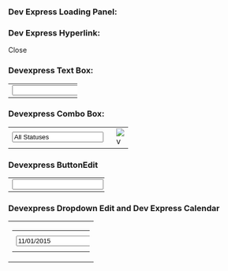 ### Dev Express Loading Panel:

<table class="dxlpLoadingPanel_CincAccounting dxlpControl_CincAccounting" id="InvoiceLoadingPanel" style="position:absolute;left:0px;top:0px;z-index:30000;display:none;">
	<tbody><tr>
		<td class="dx" style="padding-right:0px;"><img class="dxlp-loadingImage dxlp-imgPosLeft" src="/AccountingDev/DXR.axd?r=1_35-pHoKd" alt="" style="vertical-align:middle;"></td><td class="dx" style="padding-left:0px;"><span id="InvoiceLoadingPanel_TL">Voiding Invoice(s)</span></td>
	</tr>
</tbody></table>

### Dev Express Hyperlink:

<a tabindex="300" class="dxeHyperlink_CincAccounting linkwithonclick-nocolor" onclick="return ASPx.SEClick('lnkClose', event)" id="lnkClose">Close</a>

### Devexpress Text Box:

<table class="dxeTextBoxSys dxeTextBox_CincAccounting dxeTextBoxDefaultWidthSys" id="txtVendorInvoiceNum" style="width:140px;">
	<tbody><tr>
		<td class="dxic" style="width: 100%; white-space: normal;"><input class="dxeEditArea_CincAccounting dxeEditAreaSys" id="txtVendorInvoiceNum_I" name="txtVendorInvoiceNum" onfocus="ASPx.EGotFocus('txtVendorInvoiceNum')" onblur="ASPx.ELostFocus('txtVendorInvoiceNum')" onchange="ASPx.EValueChanged('txtVendorInvoiceNum')" type="text" maxlength="50"></td>
	</tr>
</tbody></table>

### Devexpress Combo Box:

<table class="dxeButtonEditSys dxeButtonEdit_CincAccounting" id="numInvStatusID" style="width:243px;">
	<tbody><tr>
		<td style="display:none;"><input id="numInvStatusID_VI" name="numInvStatusID_VI" type="hidden" value="0"></td><td class="dxic" onmousedown="return ASPx.DDDropDown('numInvStatusID', event)" style="width:100%;"><input class="dxeEditArea_CincAccounting dxeEditAreaSys" name="numInvStatusID" value="All Statuses" id="numInvStatusID_I" onchange="ASPx.ETextChanged('numInvStatusID')" onblur="ASPx.ELostFocus('numInvStatusID')" onfocus="ASPx.EGotFocus('numInvStatusID')" type="text" readonly="readonly" style="cursor:default;" autocomplete="off"></td><td id="numInvStatusID_B-1" class="dxeButton dxeButtonEditButton_CincAccounting" onmousedown="return ASPx.DDDropDown('numInvStatusID', event)" style="-webkit-user-select:none;"><img id="numInvStatusID_B-1Img" class="dxEditors_edtDropDown_CincAccounting" src="/AccountingDev/DXR.axd?r=1_35-pHoKd" alt="v"></td>
	</tr>
</tbody></table>

### Devexpress ButtonEdit

<table class="dxeButtonEditSys dxeButtonEdit_CincAccounting" id="GLAccountSearchText" style="width:195px;">
	<tbody><tr>
		<td class="dxic" style="width: 100%; white-space: normal;"><input class="dxeEditArea_CincAccounting dxeEditAreaSys" id="GLAccountSearchText_I" name="GLAccountSearchText" onfocus="ASPx.EGotFocus('GLAccountSearchText')" onblur="ASPx.ELostFocus('GLAccountSearchText')" onchange="ASPx.EValueChanged('GLAccountSearchText')" type="text"></td><td id="GLAccountSearchText_B0" title="Click to select GL Accounts ..." class="dxeButton dxeButtonEditButton_CincAccounting" onclick="ASPx.BEClick('GLAccountSearchText',0)" tabindex="0">Select</td><td id="GLAccountSearchText_B1" title="Click to clear GL Accounts selected ..." class="dxeButton dxeButtonEditButton_CincAccounting" onclick="ASPx.BEClick('GLAccountSearchText',1)">Clear</td>
	</tr>
</tbody></table>

### Devexpress Dropdown Edit and Dev Express Calendar

<table id="datepickerFrom_ET" class="dxeValidStEditorTable dxeRoot_CincAccounting">
	<tbody><tr>
		<td id="datepickerFrom_CC" class="dxeErrorFrame_CincAccounting dxeErrorFrameSys dxeNoBorderRight dxeControlsCell_CincAccounting" style="vertical-align:middle;"><table class="dxeButtonEditSys dxeButtonEdit_CincAccounting" id="datepickerFrom" style="width:157px;">
			<tbody><tr>
				<td class="dxic" onmousedown="return ASPx.DDMC_MD('datepickerFrom', event)" style="width: 100%; white-space: normal;"><input class="dxeEditArea_CincAccounting dxeEditAreaSys" id="datepickerFrom_I" name="datepickerFrom" onfocus="ASPx.EGotFocus('datepickerFrom')" onblur="ASPx.ELostFocus('datepickerFrom')" onchange="ASPx.ETextChanged('datepickerFrom')" value="11/01/2015" type="text" maxlength="10" autocomplete="off"></td><td id="datepickerFrom_B-1" class="dxeButton dxeButtonEditButton_CincAccounting" onmousedown="return ASPx.DDDropDown('datepickerFrom', event)" style="-webkit-user-select:none;"><img id="datepickerFrom_B-1Img" src="/AccountingDev/Images/calendar.png" alt="v"></td>
			</tr>
		</tbody></table><div id="datepickerFrom_DDD_PW-1" class="dxpcDropDown_CincAccounting dxpclW dxpc-ddSys" style="width:0px;cursor:default;z-index:10000;display:none;visibility:hidden;">
			<div class="dxpc-mainDiv dxpc-shadow">
				<div class="dxpc-contentWrapper">
					<div class="dxeDropDownWindow_CincAccounting dxpc-content" id="datepickerFrom_DDD_PWC-1">
						<div id="datepickerFrom_DDD_DDDC">
<table style="display:none;">
	<tbody><tr>
		<td id="datepickerFromCal_EC_D" class="dxeCalendarDay_CincAccounting"></td><td id="datepickerFromCal_EC_DS" class="dxeCalendarSelected_CincAccounting"></td><td id="datepickerFromCal_EC_DA" class="dxeCalendarOtherMonth_CincAccounting"></td><td id="datepickerFromCal_EC_DW" class="dxeCalendarWeekend_CincAccounting"></td><td id="datepickerFromCal_EC_DO" class="dxeCalendarOutOfRange_CincAccounting"></td><td id="datepickerFromCal_EC_DDD" class="dxeCalendarDayDisabled_CincAccounting"></td><td id="datepickerFromCal_EC_DT" class="dxeCalendarToday_CincAccounting"></td><td id="datepickerFromCal_EC_DD" class="dxeDisabled_CincAccounting"></td><td id="datepickerFromCal_EC_FNM" class="dxeCalendarFastNavMonth_CincAccounting"></td><td id="datepickerFromCal_EC_FNMS" class="dxeCalendarFastNavMonthSelected_CincAccounting"></td><td id="datepickerFromCal_EC_FNY" class="dxeCalendarFastNavYear_CincAccounting"></td><td id="datepickerFromCal_EC_FNYS" class="dxeCalendarFastNavYearSelected_CincAccounting"></td>
	</tr>
</tbody></table><table class="dxeCalendar_CincAccounting" id="datepickerFromCal">
	<tbody><tr>
		<td style="vertical-align:Top;"><table style="width:100%;border-collapse:collapse;">
			<tbody><tr>
				<td class="dxeCalendarHeader_CincAccounting" style="border-top:0;"><table style="width:100%;border-collapse:collapse;">
					<tbody><tr>
						<td id="datepickerFromCal_PYC" class="dxe" onclick="ASPx.CalShiftMonth('datepickerFromCal', -12);"><img id="datepickerFromCal_PYCImg" class="dxEditors_edtCalendarPrevYear_CincAccounting" src="/AccountingDev/DXR.axd?r=1_35-pHoKd" alt="<<"></td><td class="dxeCHS"></td><td id="datepickerFromCal_PMC" class="dxe" onclick="ASPx.CalShiftMonth('datepickerFromCal', -1);"><img id="datepickerFromCal_PMCImg" class="dxEditors_edtCalendarPrevMonth_CincAccounting" src="/AccountingDev/DXR.axd?r=1_35-pHoKd" alt="<"></td><td id="datepickerFromCal_TC" class="dxe" style="width:100%;cursor:default;"><span id="datepickerFromCal_T" onclick="ASPx.CalTitleClick('datepickerFromCal', 0, 0)" style="cursor:pointer;">November, 2016</span></td><td id="datepickerFromCal_NMC" class="dxe" onclick="ASPx.CalShiftMonth('datepickerFromCal', 1);"><img id="datepickerFromCal_NMCImg" class="dxEditors_edtCalendarNextMonth_CincAccounting" src="/AccountingDev/DXR.axd?r=1_35-pHoKd" alt=">"></td><td class="dxeCHS"></td><td id="datepickerFromCal_NYC" class="dxe" onclick="ASPx.CalShiftMonth('datepickerFromCal', 12);"><img id="datepickerFromCal_NYCImg" class="dxEditors_edtCalendarNextYear_CincAccounting" src="/AccountingDev/DXR.axd?r=1_35-pHoKd" alt=">>"></td>
					</tr>
				</tbody></table></td>
			</tr><tr>
				<td id="datepickerFromCal_mc" class="dxMonthGridWithWeekNumbers" style="-webkit-user-select:none;"><table id="datepickerFromCal_mt" style="width:100%;border-collapse:separate;">
					<tbody><tr class="dx-ac">
						<td id="datepickerFromCal_AUX_0_0_0"></td><td class="dxeCalendarDayHeader_CincAccounting" id="datepickerFromCal_AUX_0_0_1">Sun</td><td class="dxeCalendarDayHeader_CincAccounting" id="datepickerFromCal_AUX_0_0_2">Mon</td><td class="dxeCalendarDayHeader_CincAccounting" id="datepickerFromCal_AUX_0_0_3">Tue</td><td class="dxeCalendarDayHeader_CincAccounting" id="datepickerFromCal_AUX_0_0_4">Wed</td><td class="dxeCalendarDayHeader_CincAccounting" id="datepickerFromCal_AUX_0_0_5">Thu</td><td class="dxeCalendarDayHeader_CincAccounting" id="datepickerFromCal_AUX_0_0_6">Fri</td><td class="dxeCalendarDayHeader_CincAccounting" id="datepickerFromCal_AUX_0_0_7">Sat</td>
					</tr><tr>
						<td class="dxeCalendarWeekNumber_CincAccounting" id="datepickerFromCal_AUX_0_0_8">44</td><td class="dxeCalendarDay_CincAccounting dxeCalendarWeekend_CincAccounting dxeCalendarOtherMonth_CincAccounting" savedcursor="[object Object]" style="cursor: pointer;">30</td><td class="dxeCalendarDay_CincAccounting dxeCalendarOtherMonth_CincAccounting" savedcursor="[object Object]" style="cursor: pointer;">31</td><td class="dxeCalendarDay_CincAccounting" savedcursor="[object Object]" style="cursor: pointer;">1</td><td class="dxeCalendarDay_CincAccounting" savedcursor="[object Object]" style="cursor: pointer;">2</td><td class="dxeCalendarDay_CincAccounting" savedcursor="[object Object]" style="cursor: pointer;">3</td><td class="dxeCalendarDay_CincAccounting" savedcursor="[object Object]" style="cursor: pointer;">4</td><td class="dxeCalendarDay_CincAccounting dxeCalendarWeekend_CincAccounting" savedcursor="[object Object]" style="cursor: pointer;">5</td>
					</tr><tr>
						<td class="dxeCalendarWeekNumber_CincAccounting" id="datepickerFromCal_AUX_0_0_9">45</td><td class="dxeCalendarDay_CincAccounting dxeCalendarWeekend_CincAccounting" savedcursor="[object Object]" style="cursor: pointer;">6</td><td class="dxeCalendarDay_CincAccounting" savedcursor="[object Object]" style="cursor: pointer;">7</td><td class="dxeCalendarDay_CincAccounting" savedcursor="[object Object]" style="cursor: pointer;">8</td><td class="dxeCalendarDay_CincAccounting" savedcursor="[object Object]" style="cursor: pointer;">9</td><td class="dxeCalendarDay_CincAccounting" savedcursor="[object Object]" style="cursor: pointer;">10</td><td class="dxeCalendarDay_CincAccounting dxeCalendarToday_CincAccounting" savedcursor="[object Object]" style="cursor: pointer;">11</td><td class="dxeCalendarDay_CincAccounting dxeCalendarWeekend_CincAccounting" savedcursor="[object Object]" style="cursor: pointer;">12</td>
					</tr><tr>
						<td class="dxeCalendarWeekNumber_CincAccounting" id="datepickerFromCal_AUX_0_0_10">46</td><td class="dxeCalendarDay_CincAccounting dxeCalendarWeekend_CincAccounting" savedcursor="[object Object]" style="cursor: pointer;">13</td><td class="dxeCalendarDay_CincAccounting" savedcursor="[object Object]" style="cursor: pointer;">14</td><td class="dxeCalendarDay_CincAccounting" savedcursor="[object Object]" style="cursor: pointer;">15</td><td class="dxeCalendarDay_CincAccounting" savedcursor="[object Object]" style="cursor: pointer;">16</td><td class="dxeCalendarDay_CincAccounting" savedcursor="[object Object]" style="cursor: pointer;">17</td><td class="dxeCalendarDay_CincAccounting" savedcursor="[object Object]" style="cursor: pointer;">18</td><td class="dxeCalendarDay_CincAccounting dxeCalendarWeekend_CincAccounting" savedcursor="[object Object]" style="cursor: pointer;">19</td>
					</tr><tr>
						<td class="dxeCalendarWeekNumber_CincAccounting" id="datepickerFromCal_AUX_0_0_11">47</td><td class="dxeCalendarDay_CincAccounting dxeCalendarWeekend_CincAccounting" savedcursor="[object Object]" style="cursor: pointer;">20</td><td class="dxeCalendarDay_CincAccounting" savedcursor="[object Object]" style="cursor: pointer;">21</td><td class="dxeCalendarDay_CincAccounting" savedcursor="[object Object]" style="cursor: pointer;">22</td><td class="dxeCalendarDay_CincAccounting" savedcursor="[object Object]" style="cursor: pointer;">23</td><td class="dxeCalendarDay_CincAccounting" savedcursor="[object Object]" style="cursor: pointer;">24</td><td class="dxeCalendarDay_CincAccounting" savedcursor="[object Object]" style="cursor: pointer;">25</td><td class="dxeCalendarDay_CincAccounting dxeCalendarWeekend_CincAccounting" savedcursor="[object Object]" style="cursor: pointer;">26</td>
					</tr><tr>
						<td class="dxeCalendarWeekNumber_CincAccounting" id="datepickerFromCal_AUX_0_0_12">48</td><td class="dxeCalendarDay_CincAccounting dxeCalendarWeekend_CincAccounting" savedcursor="[object Object]" style="cursor: pointer;">27</td><td class="dxeCalendarDay_CincAccounting" savedcursor="[object Object]" style="cursor: pointer;">28</td><td class="dxeCalendarDay_CincAccounting" savedcursor="[object Object]" style="cursor: pointer;">29</td><td class="dxeCalendarDay_CincAccounting" savedcursor="[object Object]" style="cursor: pointer;">30</td><td class="dxeCalendarDay_CincAccounting dxeCalendarOtherMonth_CincAccounting" savedcursor="[object Object]" style="cursor: pointer;">1</td><td class="dxeCalendarDay_CincAccounting dxeCalendarOtherMonth_CincAccounting" savedcursor="[object Object]" style="cursor: pointer;">2</td><td class="dxeCalendarDay_CincAccounting dxeCalendarWeekend_CincAccounting dxeCalendarOtherMonth_CincAccounting" savedcursor="[object Object]" style="cursor: pointer;">3</td>
					</tr><tr>
						<td class="dxeCalendarWeekNumber_CincAccounting" id="datepickerFromCal_AUX_0_0_13">49</td><td class="dxeCalendarDay_CincAccounting dxeCalendarWeekend_CincAccounting dxeCalendarOtherMonth_CincAccounting" savedcursor="[object Object]" style="cursor: pointer;">4</td><td class="dxeCalendarDay_CincAccounting dxeCalendarOtherMonth_CincAccounting" savedcursor="[object Object]" style="cursor: pointer;">5</td><td class="dxeCalendarDay_CincAccounting dxeCalendarOtherMonth_CincAccounting" savedcursor="[object Object]" style="cursor: pointer;">6</td><td class="dxeCalendarDay_CincAccounting dxeCalendarOtherMonth_CincAccounting" savedcursor="[object Object]" style="cursor: pointer;">7</td><td class="dxeCalendarDay_CincAccounting dxeCalendarOtherMonth_CincAccounting" savedcursor="[object Object]" style="cursor: pointer;">8</td><td class="dxeCalendarDay_CincAccounting dxeCalendarOtherMonth_CincAccounting" savedcursor="[object Object]" style="cursor: pointer;">9</td><td class="dxeCalendarDay_CincAccounting dxeCalendarWeekend_CincAccounting dxeCalendarOtherMonth_CincAccounting" savedcursor="[object Object]" style="cursor: pointer;">10</td>
					</tr>
				</tbody></table></td>
			</tr>
		</tbody></table><div class="dxKBSW">
			<input id="datepickerFromCal_KBS" name="datepickerFromCal" type="text" readonly="readonly" style="opacity:0;width:0;height:0;position:relative;background-color:transparent;display:block;margin:0;padding:0;border-width:0;font-size:0pt;" autocomplete="off">
		</div></td>
	</tr><tr>
		<td class="dxeCalendarFooter_CincAccounting dx-ac"><table style="border-collapse:collapse;">
			<tbody><tr>
				<td id="datepickerFromCal_BT" class="dxeCalendarButton_CincAccounting" onclick="">Today</td><td class="dxeCFS"></td><td id="datepickerFromCal_BC" class="dxeCalendarButton_CincAccounting" onclick="">Clear</td>
			</tr>
		</tbody></table></td>
	</tr>
</tbody></table><div id="datepickerFromCal_FNP_PW-1" class="dxpcDropDown_CincAccounting dxpclW dxpc-ddSys" style="width:0px;cursor:default;z-index:10000;display:none;visibility:hidden;">
	<div class="dxpc-mainDiv dxpc-shadow">
		<div class="dxpc-contentWrapper">
			<div class="dxpc-content" id="datepickerFromCal_FNP_PWC-1">
				<div class="dxeCalendarFastNav_CincAccounting">
					<div class="dxeCalendarFastNavMonthArea_CincAccounting">
						<table id="datepickerFromCal_FNP_m" style="width:100%;border-collapse:separate;">
							<tbody><tr>
								<td class="dxeCalendarFastNavMonth_CincAccounting" id="datepickerFromCal_FNP_M0">Jan</td><td class="dxeCalendarFastNavMonth_CincAccounting" id="datepickerFromCal_FNP_M1">Feb</td><td class="dxeCalendarFastNavMonth_CincAccounting" id="datepickerFromCal_FNP_M2">Mar</td><td class="dxeCalendarFastNavMonth_CincAccounting" id="datepickerFromCal_FNP_M3">Apr</td>
							</tr><tr>
								<td class="dxeCalendarFastNavMonth_CincAccounting" id="datepickerFromCal_FNP_M4">May</td><td class="dxeCalendarFastNavMonth_CincAccounting" id="datepickerFromCal_FNP_M5">Jun</td><td class="dxeCalendarFastNavMonth_CincAccounting" id="datepickerFromCal_FNP_M6">Jul</td><td class="dxeCalendarFastNavMonth_CincAccounting" id="datepickerFromCal_FNP_M7">Aug</td>
							</tr><tr>
								<td class="dxeCalendarFastNavMonth_CincAccounting" id="datepickerFromCal_FNP_M8">Sep</td><td class="dxeCalendarFastNavMonth_CincAccounting" id="datepickerFromCal_FNP_M9">Oct</td><td class="dxeCalendarFastNavMonth_CincAccounting" id="datepickerFromCal_FNP_M10">Nov</td><td class="dxeCalendarFastNavMonth_CincAccounting" id="datepickerFromCal_FNP_M11">Dec</td>
							</tr>
						</tbody></table>
					</div><div class="dxeCalendarFastNavYearArea_CincAccounting">
						<table id="datepickerFromCal_FNP_y" style="width:100%;border-collapse:separate;">
							<tbody><tr>
								<td onclick="ASPx.CalFNYShuffle('datepickerFromCal', -10)" rowspan="2" style="cursor:pointer;"><img class="dxEditors_edtCalendarFNPrevYear_CincAccounting" src="/AccountingDev/DXR.axd?r=1_35-pHoKd" alt="<"></td><td class="dxeCalendarFastNavYear_CincAccounting" id="datepickerFromCal_FNP_Y0"></td><td class="dxeCalendarFastNavYear_CincAccounting" id="datepickerFromCal_FNP_Y1"></td><td class="dxeCalendarFastNavYear_CincAccounting" id="datepickerFromCal_FNP_Y2"></td><td class="dxeCalendarFastNavYear_CincAccounting" id="datepickerFromCal_FNP_Y3"></td><td class="dxeCalendarFastNavYear_CincAccounting" id="datepickerFromCal_FNP_Y4"></td><td onclick="ASPx.CalFNYShuffle('datepickerFromCal', 10)" rowspan="2" style="cursor:pointer;"><img class="dxEditors_edtCalendarFNNextYear_CincAccounting" src="/AccountingDev/DXR.axd?r=1_35-pHoKd" alt=">"></td>
							</tr><tr>
								<td class="dxeCalendarFastNavYear_CincAccounting" id="datepickerFromCal_FNP_Y5"></td><td class="dxeCalendarFastNavYear_CincAccounting" id="datepickerFromCal_FNP_Y6"></td><td class="dxeCalendarFastNavYear_CincAccounting" id="datepickerFromCal_FNP_Y7"></td><td class="dxeCalendarFastNavYear_CincAccounting" id="datepickerFromCal_FNP_Y8"></td><td class="dxeCalendarFastNavYear_CincAccounting" id="datepickerFromCal_FNP_Y9"></td>
							</tr>
						</tbody></table>
					</div>
				</div><div class="dxeCalendarFastNavFooter_CincAccounting dx-ac">
					<table>
						<tbody><tr>
							<td id="datepickerFromCal_FNP_BO" class="dxeCalendarButton_CincAccounting" onclick="ASPx.CalFNBClick('datepickerFromCal', 'ok')">OK</td><td class="dxeCFNFS"></td><td id="datepickerFromCal_FNP_BC" class="dxeCalendarButton_CincAccounting" onclick="ASPx.CalFNBClick('datepickerFromCal', 'cancel')">Cancel</td>
						</tr>
					</tbody></table>
				</div>
			</div>
		</div>
	</div>
</div><script id="dxss_645597436" type="text/javascript">
<!--
ASPx.AddHoverItems('datepickerFromCal_FNP',[[['dxpc-closeBtnHover'],[''],['HCB-1']]]);

var dxo = new ASPxClientPopupControl('datepickerFromCal_FNP');
dxo.InitGlobalVariable('datepickerFromCal_FNP');
dxo.SetProperties({'uniqueID':'datepickerFromCal$FNP','adjustInnerControlsSizeOnShow':false,'popupAnimationType':'fade'});
dxo.AfterCreate();

//-->
</script><script id="dxss_1101772344" type="text/javascript">
<!--
ASPx.AddHoverItems('datepickerFromCal',[[['dxeCalendarButtonHover_CincAccounting'],[''],['BT','BC','FNP_BO','FNP_BC']],[['dxeCalendarFastNavMonthHover_CincAccounting'],[''],['FNP_M0','FNP_M1','FNP_M2','FNP_M3','FNP_M4','FNP_M5','FNP_M6','FNP_M7','FNP_M8','FNP_M9','FNP_M10','FNP_M11']],[['dxeCalendarFastNavYearHover_CincAccounting'],[''],['FNP_Y0','FNP_Y1','FNP_Y2','FNP_Y3','FNP_Y4','FNP_Y5','FNP_Y6','FNP_Y7','FNP_Y8','FNP_Y9']]]);
ASPx.AddPressedItems('datepickerFromCal',[[['dxeCalendarButtonPressed_CincAccounting'],[''],['BT','BC','FNP_BO','FNP_BC']]]);
ASPx.AddDisabledItems('datepickerFromCal',[[['dxeDisabled_CincAccounting'],[''],['']],[['dxeDisabled_CincAccounting dxeButtonDisabled_CincAccounting'],[''],['BT','BC','FNP_BO','FNP_BC']],[[''],[''],['PYC','PMC','NMC','NYC'],,[[{'spriteCssClass':'dxEditors_edtCalendarPrevYearDisabled_CincAccounting'}],[{'spriteCssClass':'dxEditors_edtCalendarPrevMonthDisabled_CincAccounting'}],[{'spriteCssClass':'dxEditors_edtCalendarNextMonthDisabled_CincAccounting'}],[{'spriteCssClass':'dxEditors_edtCalendarNextYearDisabled_CincAccounting'}]],['Img']]]);

var dxo = new MVCxClientCalendar('datepickerFromCal');
dxo.InitGlobalVariable('datepickerFromCal');
dxo.SetProperties({'serverCurrentDate':new Date(2016,10,11,0,0,0,0),'visibleDate':new Date(2016,10,11,0,0,0,0)});
dxo.SetEvents({
	'Init':function(s,e){ OnCalendarInit(s,e,'datepickerFrom'); } ,
	'ValueChanged':function(s,e){ OnCalendarSelectionChanged(s,e, 'datepickerFrom'); },
	'SelectionChanged':function(s,e){ OnCalendarSelectionChanged(s,e, 'datepickerFrom'); if(datepickerFrom.GetValue() == null) datepickerFrom.SetIsValid(true); }
});
dxo.InitializeProperties({
	'decorationStyles':[
		{'key':'F','className':'dxeFocused_CincAccounting','cssText':''}
	]
});
dxo.AfterCreate();

//-->
</script>
						</div>
					</div>
				</div>
			</div>
		</div><iframe id="datepickerFrom_DDD_DXPWIF-1" src="javascript:false" title="No user content" style="overflow:hidden;border:0;position:absolute;display:none;z-index:9999;filter:progid:DXImageTransform.Microsoft.Alpha(Style=0, Opacity=0);">

		</iframe><script id="dxss_1566660664" type="text/javascript">
<!--
ASPx.AddHoverItems('datepickerFrom_DDD',[[['dxpc-closeBtnHover'],[''],['HCB-1']]]);

var dxo = new ASPxClientPopupControl('datepickerFrom_DDD');
dxo.InitGlobalVariable('datepickerFrom_DDD');
dxo.SetProperties({
	'uniqueID':'datepickerFrom$DDD',
	'renderIFrameForPopupElements':true,
	'popupAnimationType':'slide',
	'closeAction':'CloseButton',
	'popupHorizontalAlign':'LeftSides',
	'popupVerticalAlign':'Below'
});
dxo.SetEvents({
	'Shown':function (s, e) { ASPx.DDBPCShown('datepickerFrom', e); }
});
dxo.AfterCreate();

//-->
</script></td><td id="datepickerFrom_EC" class="dxeErrorCell_CincAccounting dxeErrorFrame_CincAccounting dxeErrorFrameSys dxeErrorCellSys dxeNoBorderLeft" style="vertical-align:middle;visibility:hidden;white-space:nowrap;"><table style="width:100%;">
			<tbody><tr>
				<td><img id="datepickerFrom_EI" title="Invalid value" class="dxEditors_edtError_CincAccounting" src="/AccountingDev/DXR.axd?r=1_35-pHoKd" alt="Invalid value"></td>
			</tr>
		</tbody></table></td>
	</tr>
</tbody></table>

### Dev Express Popup:
<div id="pcAlert_PW-1" class="dxpcLite_CincAccounting dxpclW" style="height:100px;width:300px;cursor:default;z-index:10000;display: block;visibility: visible;">
	<div class="dxpc-mainDiv dxpc-shadow">
		<div class="dxpc-header dxpc-withBtn" style="cursor:move;-webkit-user-select:none;" id="pcAlert_PWH-1">
			<div class="dxpc-closeBtn" id="pcAlert_HCB-1">
				<img class="dxWeb_pcCloseButton_CincAccounting" src="/AccountingDev/DXR.axd?r=1_35-pHoKd" alt="[Close]">
			</div><div class="dxpc-headerContent">
				<span class="dxpc-headerText dx-vam" id="pcAlert_PWH-1T">Alert</span>
			</div><b class="dx-clear"></b>
		</div><div class="dxpc-contentWrapper">
			<div class="dxpc-content" id="pcAlert_PWC-1">
				<div class="line"><span id="headeralert"></span></div><br><div style="float:right;" class="line"><div class="dxbButton_CincAccounting button dxbButtonSys dxbTSys" id="btnCloseAlert" style="width:80px;-webkit-user-select:none;">
	<div class="dxb" id="btnCloseAlert_CD">
		<div class="dxb-hbc">
			<input id="btnCloseAlert_I" class="dxb-hb" value="Ok" type="button" name="btnCloseAlert">
		</div><span class="dx-vam">Ok</span>
	</div>
</div><script id="dxss_359841106" type="text/javascript">
<!--
ASPx.AddHoverItems('btnCloseAlert',[[['dxbButtonHover_CincAccounting'],[''],[''],['','TC']]]);
ASPx.AddPressedItems('btnCloseAlert',[[['dxbButtonPressed_CincAccounting'],[''],[''],['','TC']]]);
ASPx.AddDisabledItems('btnCloseAlert',[[['dxbDisabled_CincAccounting'],[''],[''],['','TC']]]);
ASPx.AddSelectedItems('btnCloseAlert',[[['dxbf'],[''],['CD']]]);

var dxo = new MVCxClientButton('btnCloseAlert');
dxo.InitGlobalVariable('btnCloseAlert');
dxo.SetProperties({'useSubmitBehavior':false,'causesValidation':false});
dxo.SetEvents({
	'Click':function(s, e){pcAlert.Hide(); }
});
dxo.AfterCreate();

//-->
</script></div><b class="Clear"></b>
			</div>
		</div>
	</div>
</div>